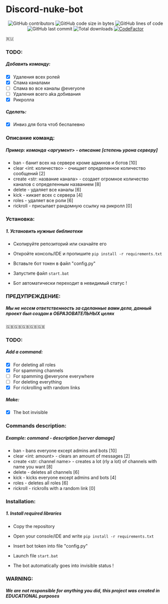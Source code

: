 # Discord-nuke-bot

<div align="center">
  <img src="https://img.shields.io/github/contributors/CatsAreGood1337/Discord-nuke-bot" alt="GitHub contributors"/> <img src="https://img.shields.io/github/languages/code-size/CatsAreGood1337/Discord-nuke-bot" alt="GitHub code size in bytes"/> <img src="https://tokei.rs/b1/github/CatsAreGood1337/Discord-nuke-bot" alt="GitHub lines of code"/> <img src="https://img.shields.io/github/last-commit/CatsAreGood1337/Discord-nuke-bot" alt="GitHub last commit"/> <img src="https://img.shields.io/github/downloads/CatsAreGood1337/Discord-nuke-bot/total?style=flat-square" alt="Total downloads"> <a href="https://www.codefactor.io/repository/github/CatsAreGood1337/Discord-nuke-bot"><img src="https://www.codefactor.io/repository/github/CatsAreGood1337/Discord-nuke-bot/badge" alt="CodeFactor" /></a>
</div>

:ru:

### TODO: 
##### Добавить команду:
- [x] Удаления всех ролей
- [x] Спама каналами
- [ ] Спама во все каналы @everyone
- [ ] Удаления всего aka добивания
- [x] Рикролла
##### Сделать:
- [x] Инвиз для бота чтоб беспалевно

### Описание команд:
##### Пример: команда <аргумент> - описание [степень урона серверу]
- ban - банит всех на сервере кроме админов и ботов [10]
- clear <int: количество> - очищает определенное количество сообщений [2]
- create <str: название канала> - создает огромное количество каналов с определенным названием [8]
- delete - удаляет все каналы [6]
- kick - кикает всех с сервера [4]
- roles - удаляет все роли [6]
- rickroll - присылает рандомную ссылку на рикролл [0]

### Установка:
##### 1. Установить нужные библиотеки
- Скопируйте репозиторий или скачайте его 
- Откройте консоль/IDE и пропишите `pip install -r requirements.txt`
- Вставьте бот токен в файл "config.py"
- Запустите файл `start.bat`

- Бот автоматически переходит в невидимый статус !

### ПРЕДУПРЕЖДЕНИЕ:
##### Мы не несем ответственность за сделанные вами дела, данный проект был создан в _*ОБРАЗОВАТЕЛЬНЫХ*_ целях

:uk::uk::uk::uk::uk:


### TODO: 
##### Add a command:
- [x] For deleting all roles
- [x] For spamming channels
- [ ] For spamming @everyone everywhere
- [ ] For deleting everything
- [x] For rickrolling with random links
##### Make:
- [x] The bot invisible

### Commands description:
##### Example: command <argument> - description [server damage]
- ban - bans everyone except admins and bots [10]
- clear <int: amount> - clears an amount of messages [2]
- create <str: channel name> - creates a lot (rly a lot) of channels with name you want [8]
- delete - deletes all channels [6]
- kick - kicks everyone except admins and bots [4]
- roles - deletes all roles [6]
- rickroll - rickrolls with a random link [0]
### Installation:
##### 1. Install required libraries
- Copy the repository 
- Open your console/IDE and write `pip install -r requirements.txt`
- Insert bot token into file "config.py"
- Launch file `start.bat`

- The bot automatically goes into invisible status !

### WARNING:
##### We are not responsible for anything you did, this project was created in _*EDUCATIONAL*_ purposes
